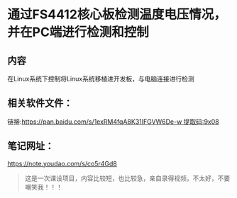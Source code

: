 # 通过FS4412核心板检测温度电压情况，并在PC端进行检测和控制
## 内容
在Linux系统下控制将Linux系统移植进开发板，与电脑连接进行检测
## 相关软件文件：
链接:https://pan.baidu.com/s/1exRM4fqA8K31IFGVW6De-w 提取码:9x08
## 笔记网址：
https://note.youdao.com/s/co5r4Gd8
> 这是一次课设项目，内容比较短，也比较急，亲自录得视频，不太好，不要嘲笑我！！！
